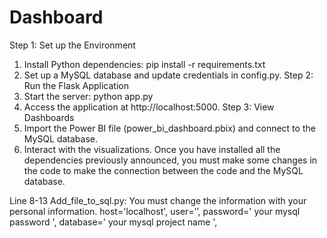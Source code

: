 # Dashboard

Step 1: Set up the Environment
1.	Install Python dependencies:
pip install -r requirements.txt
2.	Set up a MySQL database and update credentials in config.py.
Step 2: Run the Flask Application
1.	Start the server:
python app.py
2.	Access the application at http://localhost:5000.
Step 3: View Dashboards
1.	Import the Power BI file (power_bi_dashboard.pbix) and connect to the MySQL database.
2.	Interact with the visualizations.
Once you have installed all the dependencies previously announced, you must make some changes in the code to make the connection between the code and the MySQL database. 

Line 8-13 Add_file_to_sql.py:
You must change the information with your personal information. 
host='localhost',
        user=’<your mysql username>’,
        password=' your mysql password ',
        database=' your mysql project name ',

